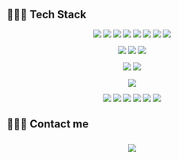 ## 👩🏻‍💻 Tech Stack 

<p align="center">
    <img src="https://img.shields.io/badge/PHP-8892BF?style=flat-square&logo=php&logoColor=white"/>
    <img src="https://img.shields.io/badge/Kotlin-7f52ff?style=flat-square&logo=kotlin&logoColor=white"/>    
    <img src="https://img.shields.io/badge/Java-C33C33?style=flat-square&logo=Java&logoColor=white"/>
    <img src="https://img.shields.io/badge/Go-007d9c?style=flat-square&logo=go&logoColor=white"/>
    <img src="https://img.shields.io/badge/Node-339933?style=flat-square&logo=node.js&logoColor=white"/>
    <img src="https://img.shields.io/badge/Javascript-ffb13b?style=flat-square&logo=javascript&logoColor=white"/>
    <img src="https://img.shields.io/badge/HTML-E34F26?style=flat-square&logo=html5&logoColor=white"/>
    <img src="https://img.shields.io/badge/CSS-1572B6?style=flat-square&logo=css3&logoColor=white"/>
</p>

<p align="center">
    <img src="https://img.shields.io/badge/Spring-6DB33F?style=flat-square&logo=Spring&logoColor=white"/>
    <img src="https://img.shields.io/badge/TypeScript-3178c6?style=flat-square&logo=Typescript&logoColor=white"/>
    <img src="https://img.shields.io/badge/Vue.js-4fc08d?style=flat-square&logo=Vue.js&logoColor=white"/>
</p>

<p align="center">
    <img src="https://img.shields.io/badge/Mysql-E6B91E?style=flat-square&logo=MySql&logoColor=white"/>
    <img src="https://img.shields.io/badge/Redis-222222?style=flat-square&logo=Redis&logoColor=white"/>
</p>

<p align="center">    
    <img src="https://img.shields.io/badge/AWS-333664?style=flat-square&logo=amazon-aws&logoColor=white"/>
</p>

<p align="center">
    <img src="https://img.shields.io/badge/Kubernetes-003f8c?style=flat-square&logo=Kubernetes&logoColor=white"/>
    <img src="https://img.shields.io/badge/Docker-3371e3?style=flat-square&logo=Docker&logoColor=white"/>
    <img src="https://img.shields.io/badge/Spinnaker-3176d9?style=flat-square&logo=Spinnaker&logoColor=white"/>
    <img src="https://img.shields.io/badge/Jenkins-d24939?style=flat-square&logo=Jenkins&logoColor=white"/>
    <img src="https://img.shields.io/badge/Bitbucket-091e42?style=flat-square&logo=Bitbucket&logoColor=white"/>
    <img src="https://img.shields.io/badge/Git-f14e32?style=flat-square&logo=Git&logoColor=white"/>
</p>

## 🙋🏻‍♀️ Contact me

<div align="center">
    <a href="mailto:e.junis84@gmail.com">
        <img 
            src="https://img.shields.io/badge/Gmail-D14836?style=for-the-badge&logo=gmail&logoColor=white"
            style="height: auto; margin-left: 20px; margin-right: 20px; padding: 10px;"/>
    </a>
    
</div>
